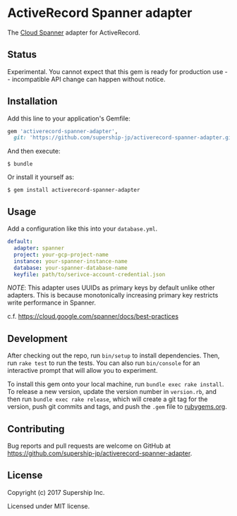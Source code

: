 # ActiveRecord Spanner adapter

The [Cloud Spanner](https://cloud.google.com/spanner/) adapter for ActiveRecord.

## Status
Experimental.
You cannot expect that this gem is ready for production use -- incompatible API change can happen without notice.

## Installation

Add this line to your application's Gemfile:

```ruby
gem 'activerecord-spanner-adapter',
  git: 'https://github.com/supership-jp/activerecord-spanner-adapter.git'
```

And then execute:

    $ bundle

Or install it yourself as:

    $ gem install activerecord-spanner-adapter

## Usage

Add a configuration like this into your `database.yml`.

```yaml
default:
  adapter: spanner
  project: your-gcp-project-name
  instance: your-spanner-instance-name
  database: your-spanner-database-name
  keyfile: path/to/serivce-account-credential.json
```

*NOTE*: This adapter uses UUIDs as primary keys by default unlike other adapters.
This is because monotonically increasing primary key restricts write performance in Spanner.

c.f. https://cloud.google.com/spanner/docs/best-practices


## Development

After checking out the repo, run `bin/setup` to install dependencies. Then, run `rake test` to run the tests. You can also run `bin/console` for an interactive prompt that will allow you to experiment.

To install this gem onto your local machine, run `bundle exec rake install`. To release a new version, update the version number in `version.rb`, and then run `bundle exec rake release`, which will create a git tag for the version, push git commits and tags, and push the `.gem` file to [rubygems.org](https://rubygems.org).

## Contributing

Bug reports and pull requests are welcome on GitHub at https://github.com/supership-jp/activerecord-spanner-adapter.

## License
Copyright (c) 2017 Supership Inc.

Licensed under MIT license.


